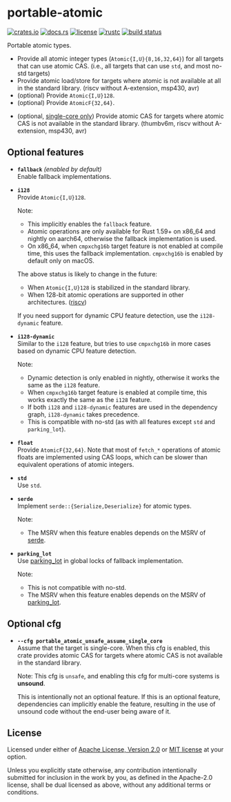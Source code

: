 # portable-atomic

[![crates.io](https://img.shields.io/crates/v/portable-atomic?style=flat-square&logo=rust)](https://crates.io/crates/portable-atomic)
[![docs.rs](https://img.shields.io/badge/docs.rs-portable--atomic-blue?style=flat-square)](https://docs.rs/portable-atomic)
[![license](https://img.shields.io/badge/license-Apache--2.0_OR_MIT-blue?style=flat-square)](#license)
[![rustc](https://img.shields.io/badge/rustc-1.34+-blue?style=flat-square&logo=rust)](https://www.rust-lang.org)
[![build status](https://img.shields.io/github/workflow/status/taiki-e/portable-atomic/CI/main?style=flat-square&logo=github)](https://github.com/taiki-e/portable-atomic/actions)

Portable atomic types.

- Provide all atomic integer types (`Atomic{I,U}{8,16,32,64}`) for all targets that can use atomic CAS. (i.e., all targets that can use `std`, and most no-std targets)
- Provide atomic load/store for targets where atomic is not available at all in the standard library. (riscv without A-extension, msp430, avr)
- (optional) Provide `Atomic{I,U}128`.
- (optional) Provide `AtomicF{32,64}`.
<!-- - (optional) Provide generic `Atomic<T>` type. -->
- (optional, [single-core only](#optional-cfg)) Provide atomic CAS for targets where atomic CAS is not available in the standard library. (thumbv6m, riscv without A-extension, msp430, avr)

## Optional features

- **`fallback`** *(enabled by default)*<br>
  Enable fallback implementations.

- **`i128`**<br>
  Provide `Atomic{I,U}128`.

  Note:
  - This implicitly enables the `fallback` feature.
  - Atomic operations are only available for Rust 1.59+ on x86_64 and nightly on aarch64, otherwise the fallback implementation is used.
  - On x86_64, when `cmpxchg16b` target feature is not enabled at compile time, this uses the fallback implementation. `cmpxchg16b` is enabled by default only on macOS.

  The above status is likely to change in the future:
  - When `Atomic{I,U}128` is stabilized in the standard library.
  - When 128-bit atomic operations are supported in other architectures. ([riscv](https://lists.riscv.org/g/tech/topic/requirements_for_128_bit/76126473?p=))

  If you need support for dynamic CPU feature detection, use the `i128-dynamic` feature.

- **`i128-dynamic`**<br>
  Similar to the `i128` feature, but tries to use `cmpxchg16b` in more cases based on dynamic CPU feature detection.

  Note:
  - Dynamic detection is only enabled in nightly, otherwise it works the same as the `i128` feature.
  - When `cmpxchg16b` target feature is enabled at compile time, this works exactly the same as the `i128` feature.
  - If both `i128` and `i128-dynamic` features are used in the dependency graph, `i128-dynamic` takes precedence.
  - This is compatible with no-std (as with all features except `std` and `parking_lot`).

- **`float`**<br>
  Provide `AtomicF{32,64}`.
  Note that most of `fetch_*` operations of atomic floats are implemented using CAS loops, which can be slower than equivalent operations of atomic integers.

<!-- TODO
- **`generic`**<br>
  Provides generic `Atomic<T>` type.
-->

- **`std`**<br>
  Use `std`.

- **`serde`**<br>
  Implement `serde::{Serialize,Deserialize}` for atomic types.

  Note:
  - The MSRV when this feature enables depends on the MSRV of [serde].

- **`parking_lot`**<br>
  Use [parking_lot] in global locks of fallback implementation.

  Note:
  - This is not compatible with no-std.
  - The MSRV when this feature enables depends on the MSRV of [parking_lot].

## Optional cfg

- **`--cfg portable_atomic_unsafe_assume_single_core`**<br>
  Assume that the target is single-core.
  When this cfg is enabled, this crate provides atomic CAS for targets where atomic CAS is not available in the standard library.

  Note: This cfg is `unsafe`, and enabling this cfg for multi-core systems is **unsound**.

  This is intentionally not an optional feature. If this is an optional feature, dependencies can implicitly enable the feature, resulting in the use of unsound code without the end-user being aware of it.

[parking_lot]: https://github.com/Amanieu/parking_lot
[serde]: https://github.com/serde-rs/serde

## License

Licensed under either of [Apache License, Version 2.0](LICENSE-APACHE) or
[MIT license](LICENSE-MIT) at your option.

Unless you explicitly state otherwise, any contribution intentionally submitted
for inclusion in the work by you, as defined in the Apache-2.0 license, shall
be dual licensed as above, without any additional terms or conditions.

